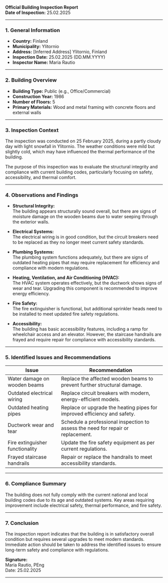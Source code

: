 

**Official Building Inspection Report**  
**Date of Inspection:** 25.02.2025  

---

### **1. General Information**

- **Country:** Finland  
- **Municipality:** Ylitornio  
- **Address:** [Inferred Address] Ylitornio, Finland  
- **Inspection Date:** 25.02.2025 (DD.MM.YYYY)  
- **Inspector Name:** Maria Rautio  

---

### **2. Building Overview**

- **Building Type:** Public (e.g., Office/Commercial)  
- **Construction Year:** 1986  
- **Number of Floors:** 5  
- **Primary Materials:** Wood and metal framing with concrete floors and external walls  

---

### **3. Inspection Context**

The inspection was conducted on 25 February 2025, during a partly cloudy day with light snowfall in Ylitornio. The weather conditions were mild but slightly cold, which may have influenced the thermal performance of the building.

The purpose of this inspection was to evaluate the structural integrity and compliance with current building codes, particularly focusing on safety, accessibility, and thermal comfort.

---

### **4. Observations and Findings**

- **Structural Integrity:**  
  The building appears structurally sound overall, but there are signs of moisture damage on the wooden beams due to water seeping through the exterior walls.  

- **Electrical Systems:**  
  The electrical wiring is in good condition, but the circuit breakers need to be replaced as they no longer meet current safety standards.  

- **Plumbing Systems:**  
  The plumbing system functions adequately, but there are signs of outdated heating pipes that may require replacement for efficiency and compliance with modern regulations.  

- **Heating, Ventilation, and Air Conditioning (HVAC):**  
  The HVAC system operates effectively, but the ductwork shows signs of wear and tear. Upgrading this component is recommended to improve energy efficiency.  

- **Fire Safety:**  
  The fire extinguisher is functional, but additional sprinkler heads need to be installed to meet updated fire safety regulations.  

- **Accessibility:**  
  The building has basic accessibility features, including a ramp for wheelchair access and an elevator. However, the staircase handrails are frayed and require repair for compliance with accessibility standards.  

---

### **5. Identified Issues and Recommendations**

| **Issue**                     | **Recommendation**                                                                 |
|-------------------------------|------------------------------------------------------------------------------------|
| Water damage on wooden beams    | Replace the affected wooden beams to prevent further structural damage.           |
| Outdated electrical wiring       | Replace circuit breakers with modern, energy-efficient models.                    |
| Outdated heating pipes          | Replace or upgrade the heating pipes for improved efficiency and safety.         |
| Ductwork wear and tear          | Schedule a professional inspection to assess the need for repair or replacement.   |
| Fire extinguisher functionality  | Update the fire safety equipment as per current regulations.                     |
| Frayed staircase handrails      | Repair or replace the handrails to meet accessibility standards.                  |

---

### **6. Compliance Summary**

The building does not fully comply with the current national and local building codes due to its age and outdated systems. Key areas requiring improvement include electrical safety, thermal performance, and fire safety.

---

### **7. Conclusion**

The inspection report indicates that the building is in satisfactory overall condition but requires several upgrades to meet modern standards. Immediate action should be taken to address the identified issues to ensure long-term safety and compliance with regulations.

**Signature:**  
Maria Rautio, PEng  
Date: 25.02.2025  

---